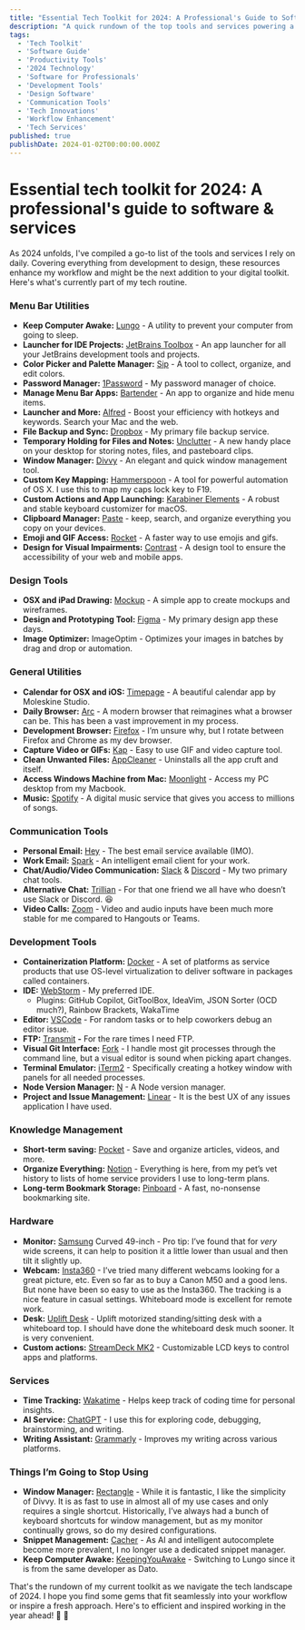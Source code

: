 ```yaml
---
title: "Essential Tech Toolkit for 2024: A Professional's Guide to Software & Services"
description: "A quick rundown of the top tools and services powering a tech professional's workflow in 2024. This guide covers essential software for development, design, communication, and productivity in today's tech world."
tags:
  - 'Tech Toolkit'
  - 'Software Guide'
  - 'Productivity Tools'
  - '2024 Technology'
  - 'Software for Professionals'
  - 'Development Tools'
  - 'Design Software'
  - 'Communication Tools'
  - 'Tech Innovations'
  - 'Workflow Enhancement'
  - 'Tech Services'
published: true
publishDate: 2024-01-02T00:00:00.000Z
---
```


# Essential tech toolkit for 2024: A professional's guide to software & services

As 2024 unfolds, I've compiled a go-to list of the tools and services I rely on daily. Covering everything from development to design, these resources enhance my workflow and might be the next addition to your digital toolkit. Here's what's currently part of my tech routine.

### **Menu Bar Utilities**

- **Keep Computer Awake:** [Lungo](https://sindresorhus.com/lungo) - A utility to prevent your computer from going to sleep.
- **Launcher for IDE Projects:** [JetBrains Toolbox](https://www.jetbrains.com/toolbox-app/) - An app launcher for all your JetBrains development tools and projects.
- **Color Picker and Palette Manager:** [Sip](https://sipapp.io/) - A tool to collect, organize, and edit colors.
- **Password Manager:** [1Password](https://1password.com/) - My password manager of choice.
- **Manage Menu Bar Apps:** [Bartender](https://www.macbartender.com/) - An app to organize and hide menu items.
- **Launcher and More:** [Alfred](https://www.alfredapp.com/) - Boost your efficiency with hotkeys and keywords. Search your Mac and the web.
- **File Backup and Sync:** [Dropbox](https://www.dropbox.com/) - My primary file backup service.
- **Temporary Holding for Files and Notes:** [Unclutter](https://unclutterapp.com/) - A new handy place on your desktop for storing notes, files, and pasteboard clips.
- **Window Manager:** [Divvy](https://mizage.com/divvy/) - An elegant and quick window management tool.
- **Custom Key Mapping:** [Hammerspoon](https://www.hammerspoon.org/) - A tool for powerful automation of OS X. I use this to map my caps lock key to F19.
- **Custom Actions and App Launching:** [Karabiner Elements](https://karabiner-elements.pqrs.org/) - A robust and stable keyboard customizer for macOS.
- **Clipboard Manager:** [Paste](https://pasteapp.io/) - keep, search, and organize everything you copy on your devices.
- **Emoji and GIF Access:** [Rocket](https://matthewpalmer.net/rocket/) - A faster way to use emojis and gifs.
- **Design for Visual Impairments:** [Contrast](https://usecontrast.com/) - A design tool to ensure the accessibility of your web and mobile apps.

### **Design Tools**

- **OSX and iPad Drawing:** [Mockup](https://mockup.io/) - A simple app to create mockups and wireframes.
- **Design and Prototyping Tool:** [Figma](https://www.figma.com/) - My primary design app these days.
- **Image Optimizer:** ImageOptim - Optimizes your images in batches by drag and drop or automation.

### **General Utilities**

- **Calendar for OSX and iOS:** [Timepage](https://www.moleskine.com/en-us/shop/moleskine-smart/apps-and-services/timepage/) - A beautiful calendar app by Moleskine Studio.
- **Daily Browser:** [Arc](https://www.arc.net/) - A modern browser that reimagines what a browser can be. This has been a vast improvement in my process.
- **Development Browser:** [Firefox](https://www.mozilla.org/en-US/firefox/) - I’m unsure why, but I rotate between Firefox and Chrome as my dev browser.
- **Capture Video or GIFs:** [Kap](https://getkap.co/) - Easy to use GIF and video capture tool.
- **Clean Unwanted Files:** [AppCleaner](https://freemacsoft.net/appcleaner/) - Uninstalls all the app cruft and itself.
- **Access Windows Machine from Mac:** [Moonlight](https://moonlight-stream.org/) - Access my PC desktop from my Macbook.
- **Music:** [Spotify](https://www.spotify.com/) - A digital music service that gives you access to millions of songs.

### **Communication Tools**

- **Personal Email:** [Hey](https://hey.com/) - The best email service available (IMO).
- **Work Email:** [Spark](https://sparkmailapp.com/) - An intelligent email client for your work.
- **Chat/Audio/Video Communication:** [Slack](https://slack.com/) & [Discord](https://discord.com/) - My two primary chat tools.
- **Alternative Chat:** [Trillian](https://www.trillian.im/) - For that one friend we all have who doesn’t use Slack or Discord. 😆
- **Video Calls:** [Zoom](https://zoom.us/) - Video and audio inputs have been much more stable for me compared to Hangouts or Teams.

### **Development Tools**

- **Containerization Platform:** [Docker](https://www.docker.com/) - A set of platforms as service products that use OS-level virtualization to deliver software in packages called containers.
- **IDE:** [WebStorm](https://www.jetbrains.com/webstorm/) - My preferred IDE.
  - Plugins: GitHub Copilot, GitToolBox, IdeaVim, JSON Sorter (OCD much?), Rainbow Brackets, WakaTime
- **Editor:** [VSCode](https://code.visualstudio.com/) - For random tasks or to help coworkers debug an editor issue.
- **FTP:** [Transmit](https://panic.com/transmit/) **-** For the rare times I need FTP.
- **Visual Git Interface:** [Fork](https://fork.dev/) - I handle most git processes through the command line, but a visual editor is sound when picking apart changes.
- **Terminal Emulator:** [iTerm2](https://iterm2.com/) - Specifically creating a hotkey window with panels for all needed processes.
- **Node Version Manager:** [N](https://github.com/tj/n) - A Node version manager.
- **Project and Issue Management:** [Linear](https://linear.app/) - It is the best UX of any issues application I have used.

### **Knowledge Management**

- **Short-term saving:** [Pocket](https://getpocket.com/) - Save and organize articles, videos, and more.
- **Organize Everything:** [Notion](https://www.notion.so/) - Everything is here, from my pet’s vet history to lists of home service providers I use to long-term plans.
- **Long-term Bookmark Storage:** [Pinboard](https://pinboard.in/) - A fast, no-nonsense bookmarking site.

### **Hardware**

- **Monitor:** [Samsung](https://www.samsung.com/) Curved 49-inch - Pro tip: I’ve found that for _very_ wide screens, it can help to position it a little lower than usual and then tilt it slightly up.
- **Webcam:** [Insta360](https://www.insta360.com/) - I’ve tried many different webcams looking for a great picture, etc. Even so far as to buy a Canon M50 and a good lens. But none have been so easy to use as the Insta360. The tracking is a nice feature in casual settings. Whiteboard mode is excellent for remote work.
- **Desk:** [Uplift Desk](https://www.upliftdesk.com/) - Uplift motorized standing/sitting desk with a whiteboard top. I should have done the whiteboard desk much sooner. It is very convenient.
- **Custom actions:** [StreamDeck MK2](https://www.elgato.com/us/en/p/stream-deck-mk2-black) - Customizable LCD keys to control apps and platforms.

### **Services**

- **Time Tracking:** [Wakatime](https://wakatime.com/) - Helps keep track of coding time for personal insights.
- **AI Service:** [ChatGPT](https://openai.com/) - I use this for exploring code, debugging, brainstorming, and writing.
- **Writing Assistant:** [Grammarly](https://www.grammarly.com/) - Improves my writing across various platforms.

### **Things I’m Going to Stop Using**

- **Window Manager:** [Rectangle](https://rectangleapp.com/) - While it is fantastic, I like the simplicity of Divvy. It is as fast to use in almost all of my use cases and only requires a single shortcut. Historically, I’ve always had a bunch of keyboard shortcuts for window management, but as my monitor continually grows, so do my desired configurations.
- **Snippet Management:** [Cacher](https://www.cacher.io/) - As AI and intelligent autocomplete become more prevalent, I no longer use a dedicated snippet manager.
- **Keep Computer Awake:** [KeepingYouAwake](https://keepingyouawake.app/) - Switching to Lungo since it is from the same developer as Dato.

That's the rundown of my current toolkit as we navigate the tech landscape of 2024. I hope you find some gems that fit seamlessly into your workflow or inspire a fresh approach. Here's to efficient and inspired working in the year ahead! 🍾 🚀
